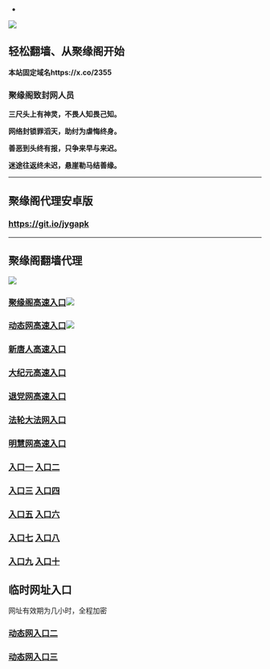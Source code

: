 * 
![](https://raw.githubusercontent.com/hao369/a/master/j.jpg)



## 轻松翻墙、从聚缘阁开始

**本站固定域名https://x.co/2355**

### 聚缘阁致封网人员

**三尺头上有神灵，不畏人知畏己知。**

**网络封锁罪滔天，助纣为虐悔终身。**

**善恶到头终有报，只争来早与来迟。**

**迷途往返终未迟，悬崖勒马结善缘。**

***



##  聚缘阁代理安卓版

### https://git.io/jygapk


***



## 聚缘阁翻墙代理 

![](https://raw.githubusercontent.com/hao369/a/master/wx2.jpg)


### [聚缘阁高速入口](https://8vp6ycuria.execute-api.us-east-1.amazonaws.com/147)![](https://raw.githubusercontent.com/hao369/a/master/jyg.gif)


### [动态网高速入口](https://0mhxfk30zf.execute-api.us-east-1.amazonaws.com/qay/?id=2)![](https://raw.githubusercontent.com/hao369/a/master/jygdl.gif)

### [新唐人高速入口](https://0mhxfk30zf.execute-api.us-east-1.amazonaws.com/qay/?id=5)

### [大纪元高速入口](https://0mhxfk30zf.execute-api.us-east-1.amazonaws.com/qay/?id=7)

### [退党网高速入口](https://0mhxfk30zf.execute-api.us-east-1.amazonaws.com/qay/?id=8)

### [法轮大法网入口](https://0mhxfk30zf.execute-api.us-east-1.amazonaws.com/qay/?id=15)

### [明慧网高速入口](https://0mhxfk30zf.execute-api.us-east-1.amazonaws.com/qay/?id=3)



### **[入口一](http://x.co/2244)** **[入口二](http://x.co/3824)**


### **[入口三](https://s3.eu-central-1.amazonaws.com/jyg3/index.html)**  **[入口四](https://s3-ap-southeast-1.amazonaws.com/jyg4/index.html)**

### **[入口五](https://s3.ap-south-1.amazonaws.com/jyg5/index.html)**  **[入口六](https://s3-us-west-1.amazonaws.com/jyg6/index.html)**


###  **[入口七](https://s3-us-west-2.amazonaws.com/jyg7/index.html)**  **[入口八](https://s3-eu-west-1.amazonaws.com/jyg8/index.html)**


###  **[入口九](https://s3-ap-northeast-1.amazonaws.com/jyg9/index.html)**  **[入口十](https://s3.amazonaws.com/dtw/index.html)**



## 临时网址入口 

网址有效期为几小时，全程加密

### [动态网入口二](https://x.co/ddg)

### [动态网入口三](https://x.co/ddf)



